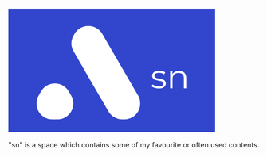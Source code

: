 ![sn](img/sn.png "sn")

"sn" is a space which contains some of my favourite or often used contents.
